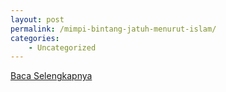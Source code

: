 ```yaml
---
layout: post
permalink: /mimpi-bintang-jatuh-menurut-islam/
categories:
    - Uncategorized
---
```


[Baca Selengkapnya](/06)